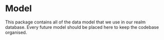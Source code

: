 # Model

This package contains all of the data model that we use in our realm
database. Every future model should be placed here to keep the codebase
organised.